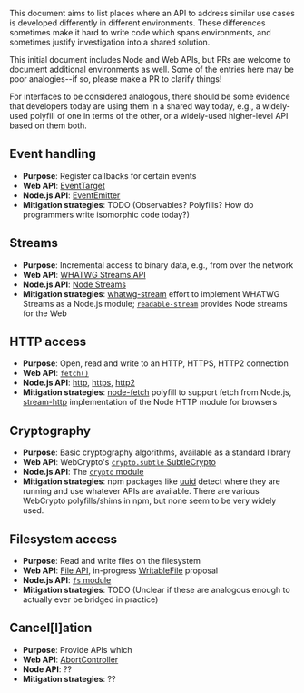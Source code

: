 This document aims to list places where an API to address similar use cases is developed differently in different environments. These differences sometimes make it hard to write code which spans environments, and sometimes justify investigation into a shared solution.

This initial document includes Node and Web APIs, but PRs are welcome to document additional environments as well. Some of the entries here may be poor analogies--if so, please make a PR to clarify things!

For interfaces to be considered analogous, there should be some evidence that developers today are using them in a shared way today, e.g., a widely-used polyfill of one in terms of the other, or a widely-used higher-level API based on them both.

## Event handling

- **Purpose**: Register callbacks for certain events
- **Web API**: [EventTarget](https://developer.mozilla.org/en-US/docs/Web/API/EventTarget)
- **Node.js API**: [EventEmitter](https://nodejs.org/api/events.html)
- **Mitigation strategies**: TODO (Observables? Polyfills? How do programmers write isomorphic code today?)

## Streams

- **Purpose**: Incremental access to binary data, e.g., from over the network
- **Web API**: [WHATWG Streams API](https://developer.mozilla.org/en-US/docs/Web/API/Streams_API)
- **Node.js API**: [Node Streams](https://nodejs.org/api/stream.html)
- **Mitigation strategies**: [whatwg-stream](https://github.com/nodejs/whatwg-stream) effort to implement WHATWG Streams as a Node.js module; [`readable-stream`](https://www.npmjs.com/package/readable-stream) provides Node streams for the Web

## HTTP access

- **Purpose**: Open, read and write to an HTTP, HTTPS, HTTP2 connection
- **Web API**: [`fetch()`](https://developer.mozilla.org/en-US/docs/Web/API/Fetch_API)
- **Node.js API**: [http](https://nodejs.org/api/http.html), [https](https://nodejs.org/api/https.html), [http2](https://nodejs.org/api/http2.html)
- **Mitigation strategies**: [node-fetch](https://www.npmjs.com/package/node-fetch) polyfill to support fetch from Node.js, [stream-http](https://www.npmjs.com/package/stream-http) implementation of the Node HTTP module for browsers

## Cryptography

- **Purpose**: Basic cryptography algorithms, available as a standard library
- **Web API**: WebCrypto's [`crypto.subtle` SubtleCrypto](https://developer.mozilla.org/en-US/docs/Web/API/SubtleCrypto)
- **Node.js API**: The [`crypto` module](https://nodejs.org/api/crypto.html)
- **Mitigation strategies**: npm packages like [uuid](https://www.npmjs.com/package/uuid) detect where they are running and use whatever APIs are available. There are various WebCrypto polyfills/shims in npm, but none seem to be very widely used.

## Filesystem access

- **Purpose**: Read and write files on the filesystem
- **Web API**: [File API](https://developer.mozilla.org/en-US/docs/Web/API/File), in-progress [WritableFile](https://github.com/WICG/writable-files/blob/master/EXPLAINER.md) proposal
- **Node.js API**: [`fs` module](https://nodejs.org/api/fs.html)
- **Mitigation strategies**: TODO (Unclear if these are analogous enough to actually ever be bridged in practice)

## Cancel[l]ation

- **Purpose**: Provide APIs which 
- **Web API**: [AbortController](https://developer.mozilla.org/en-US/docs/Web/API/AbortController)
- **Node API**: ??
- **Mitigation strategies**: ??
